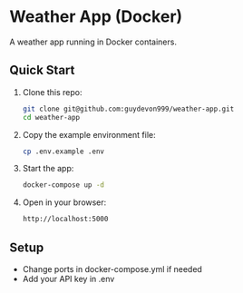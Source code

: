 # Weather App (Docker)

A weather app running in Docker containers.

## Quick Start

1. Clone this repo:
   ```bash
   git clone git@github.com:guydevon999/weather-app.git
   cd weather-app

2. Copy the example environment file:
   ```bash
   cp .env.example .env

4. Start the app:
   ```bash
   docker-compose up -d

6. Open in your browser:
   ```bash
   http://localhost:5000

## Setup

   - Change ports in docker-compose.yml if needed
   - Add your API key in .env
